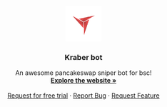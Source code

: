 <br />
<div align="center">
  <a href="https://discord.gg/XjJ7XPscZF">
    <img src="images/logo.png" alt="Logo" width="80" height="80">
  </a>

  <h3 align="center">Kraber bot</h3>

  <p align="center">
    An awesome pancakeswap sniper bot for bsc!
    <br />
    <a href="https://kraberbot.com"><strong>Explore the website »</strong></a>
    <br />
    <br />
    <a href="https://discord.gg/XjJ7XPscZF">Request for free trial</a>
    ·
    <a href="https://github.com/Nisthar/kraber-issues/issues">Report Bug</a>
    ·
    <a href="https://github.com/Nisthar/kraber-issues/issues">Request Feature</a>
  </p>
</div>


